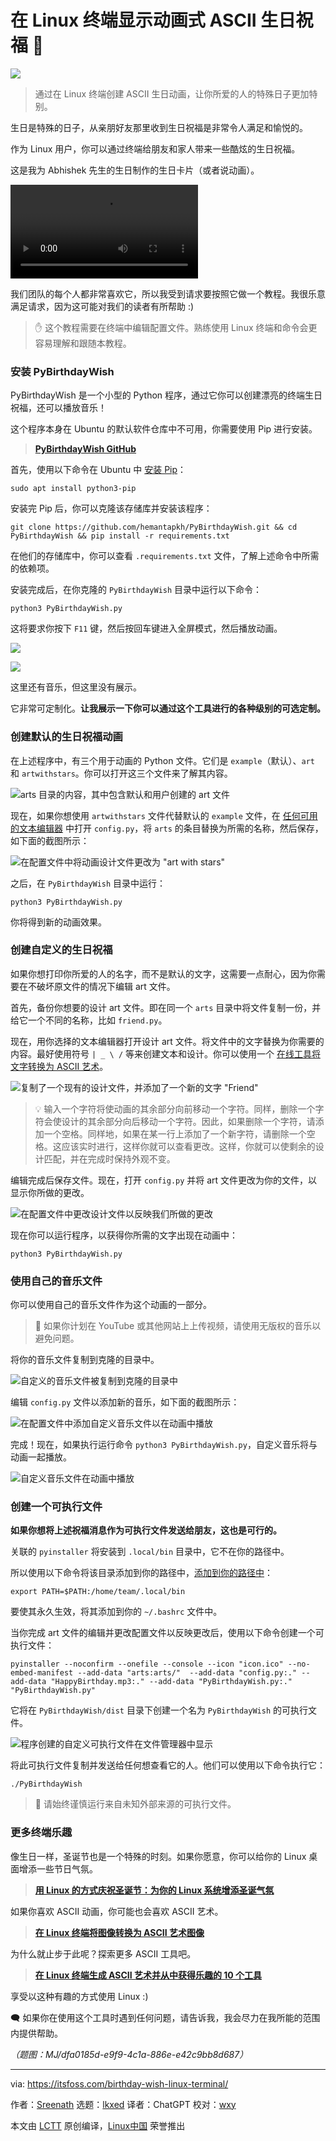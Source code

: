 [#]: subject: "Display Animated ASCII Birthday Wish in Linux Terminal 🎂"
[#]: via: "https://itsfoss.com/birthday-wish-linux-terminal/"
[#]: author: "Sreenath https://itsfoss.com/author/sreenath/"
[#]: collector: "lkxed"
[#]: translator: "ChatGPT"
[#]: reviewer: "wxy"
[#]: publisher: "wxy"
[#]: url: "https://linux.cn/article-15995-1.html"

在 Linux 终端显示动画式 ASCII 生日祝福 🎂
======

![][0]

> 通过在 Linux 终端创建 ASCII 生日动画，让你所爱的人的特殊日子更加特别。

生日是特殊的日子，从亲朋好友那里收到生日祝福是非常令人满足和愉悦的。

作为 Linux 用户，你可以通过终端给朋友和家人带来一些酷炫的生日祝福。

这是我为 Abhishek 先生的生日制作的生日卡片（或者说动画）。

<video src="https://img.linux.net.cn/static/video/birthday-wish-linux-terminal.mp4" autoplay></video>

我们团队的每个人都非常喜欢它，所以我受到请求要按照它做一个教程。我很乐意满足请求，因为这可能对我们的读者有所帮助 :)

> ✋ 这个教程需要在终端中编辑配置文件。熟练使用 Linux 终端和命令会更容易理解和跟随本教程。

### 安装 PyBirthdayWish

PyBirthdayWish 是一个小型的 Python 程序，通过它你可以创建漂亮的终端生日祝福，还可以播放音乐！

这个程序本身在 Ubuntu 的默认软件仓库中不可用，你需要使用 Pip 进行安装。

> **[PyBirthdayWish GitHub][1]**

首先，使用以下命令在 Ubuntu 中 [安装 Pip][2]：

```
sudo apt install python3-pip
```

安装完 Pip 后，你可以克隆该存储库并安装该程序：

```
git clone https://github.com/hemantapkh/PyBirthdayWish.git && cd PyBirthdayWish && pip install -r requirements.txt
```

在他们的存储库中，你可以查看 `.requirements.txt` 文件，了解上述命令中所需的依赖项。

安装完成后，在你克隆的 `PyBirthdayWish` 目录中运行以下命令：

```
python3 PyBirthdayWish.py
```

这将要求你按下 `F11` 键，然后按回车键进入全屏模式，然后播放动画。

![][3]

![][4]

这里还有音乐，但这里没有展示。

它非常可定制化。**让我展示一下你可以通过这个工具进行的各种级别的可选定制。**

### 创建默认的生日祝福动画

在上述程序中，有三个用于动画的 Python 文件。它们是 `example`（默认）、`art` 和 `artwithstars`。你可以打开这三个文件来了解其内容。

![arts 目录的内容，其中包含默认和用户创建的 art 文件][5]

现在，如果你想使用 `artwithstars` 文件代替默认的 `example` 文件，在 [任何可用的文本编辑器][6] 中打开 `config.py`，将 `arts` 的条目替换为所需的名称，然后保存，如下面的截图所示：

![在配置文件中将动画设计文件更改为 "art with stars"][7]

之后，在 `PyBirthdayWish` 目录中运行：

```
python3 PyBirthdayWish.py
```

你将得到新的动画效果。


### 创建自定义的生日祝福

如果你想打印你所爱的人的名字，而不是默认的文字，这需要一点耐心，因为你需要在不破坏原文件的情况下编辑 art 文件。

首先，备份你想要的设计 art 文件。即在同一个 `arts` 目录中将文件复制一份，并给它一个不同的名称，比如 `friend.py`。

现在，用你选择的文本编辑器打开设计 art 文件。将文件中的文字替换为你需要的内容。最好使用符号 `| _ \ /` 等来创建文本和设计。你可以使用一个 [在线工具将文字转换为 ASCII 艺术][8]。

![复制了一个现有的设计文件，并添加了一个新的文字 "Friend"][9]

> 💡 输入一个字符将使动画的其余部分向前移动一个字符。同样，删除一个字符会使设计的其余部分向后移动一个字符。因此，如果删除一个字符，请添加一个空格。同样地，如果在某一行上添加了一个新字符，请删除一个空格。这应该实时进行，这样你就可以查看更改。这样，你就可以使剩余的设计匹配，并在完成时保持外观不变。

编辑完成后保存文件。现在，打开 `config.py` 并将 art 文件更改为你的文件，以显示你所做的更改。

![在配置文件中更改设计文件以反映我们所做的更改][10]

现在你可以运行程序，以获得你所需的文字出现在动画中：

```
python3 PyBirthdayWish.py
```

### 使用自己的音乐文件

你可以使用自己的音乐文件作为这个动画的一部分。

> 🚧 如果你计划在 YouTube 或其他网站上上传视频，请使用无版权的音乐以避免问题。

将你的音乐文件复制到克隆的目录中。

![自定义的音乐文件被复制到克隆的目录中][11]

编辑 `config.py` 文件以添加新的音乐，如下面的截图所示：

![在配置文件中添加自定义音乐文件以在动画中播放][12]

完成！现在，如果执行运行命令 `python3 PyBirthdayWish.py`，自定义音乐将与动画一起播放。

![自定义音乐文件在动画中播放][13]

### 创建一个可执行文件

**如果你想将上述祝福消息作为可执行文件发送给朋友，这也是可行的。**

关联的 `pyinstaller` 将安装到 `.local/bin` 目录中，它不在你的路径中。

所以使用以下命令将该目录添加到你的路径中，[添加到你的路径中][15]：

```
export PATH=$PATH:/home/team/.local/bin
```

要使其永久生效，将其添加到你的 `~/.bashrc` 文件中。

当你完成 art 文件的编辑并更改配置文件以反映更改后，使用以下命令创建一个可执行文件：

```
pyinstaller --noconfirm --onefile --console --icon "icon.ico" --no-embed-manifest --add-data "arts:arts/"  --add-data "config.py:." --add-data "HappyBirthday.mp3:." --add-data "PyBirthdayWish.py:."  "PyBirthdayWish.py"
```

它将在 `PyBirthdayWish/dist` 目录下创建一个名为 `PyBirthdayWish` 的可执行文件。

![程序创建的自定义可执行文件在文件管理器中显示][16]

将此可执行文件复制并发送给任何想查看它的人。他们可以使用以下命令执行它：

```
./PyBirthdayWish
```

> 🚧 请始终谨慎运行来自未知外部来源的可执行文件。

### 更多终端乐趣

像生日一样，圣诞节也是一个特殊的时刻。如果你愿意，你可以给你的 Linux 桌面增添一些节日气氛。

> **[用 Linux 的方式庆祝圣诞节：为你的 Linux 系统增添圣诞气氛][16a]**

如果你喜欢 ASCII 动画，你可能也会喜欢 ASCII 艺术。

> **[在 Linux 终端将图像转换为 ASCII 艺术图像][16b]**

为什么就止步于此呢？探索更多 ASCII 工具吧。

> **[在 Linux 终端生成 ASCII 艺术并从中获得乐趣的 10 个工具][16c]**

享受以这种有趣的方式使用 Linux :)

🗨 如果你在使用这个工具时遇到任何问题，请告诉我，我会尽力在我所能的范围内提供帮助。

*（题图：MJ/dfa0185d-e9f9-4c1a-886e-e42c9bb8d687）*

--------------------------------------------------------------------------------

via: https://itsfoss.com/birthday-wish-linux-terminal/

作者：[Sreenath][a]
选题：[lkxed][b]
译者：ChatGPT
校对：[wxy](https://github.com/wxy)

本文由 [LCTT](https://github.com/LCTT/TranslateProject) 原创编译，[Linux中国](https://linux.cn/) 荣誉推出

[a]: https://itsfoss.com/author/sreenath/
[b]: https://github.com/lkxed/
[1]: https://github.com:443/hemantapkh/PyBirthdayWish
[2]: https://itsfoss.com/install-pip-ubuntu/
[3]: https://itsfoss.com/content/images/2023/07/animation-page-1.png
[4]: https://itsfoss.com/content/images/2023/07/animation-page-2.png
[5]: https://itsfoss.com/content/images/2023/07/arts-directory-contents.png
[6]: https://itsfoss.com/command-line-text-editors-linux/
[7]: https://itsfoss.com/content/images/2023/07/add-art-with-stars.png
[8]: https://patorjk.com:443/software/taag/#p=display&f=Big&t=Friend
[9]: https://itsfoss.com/content/images/2023/07/new-text-added-to-art-file-friend.png
[10]: https://itsfoss.com/content/images/2023/07/edit-config-file-to-add-custom-py-file.png
[11]: https://itsfoss.com/content/images/2023/07/showing-mymusic-file-in-directory.png
[12]: https://itsfoss.com/content/images/2023/07/custom-music-file.png
[13]: https://itsfoss.com/content/images/2023/04/efficient-at-linux-command-line-horizontal.png
[14]: https://amzn.to:443/3MPjiHw
[15]: https://itsfoss.com/add-directory-to-path-linux/
[16]: https://itsfoss.com/content/images/2023/07/PyBirthdayWish-executable-location.png
[16a]: https://itsfoss.com/christmas-linux-wallpaper/
[16b]: https://itsfoss.com/ascii-image-converter/
[16c]: https://itsfoss.com/ascii-art-linux-terminal/
[0]: https://img.linux.net.cn/data/attachment/album/202307/13/162413kvclclvgvhj8qqbz.jpg